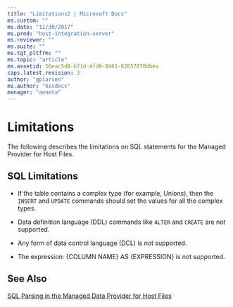 ```yaml
---
title: "Limitations2 | Microsoft Docs"
ms.custom: ""
ms.date: "11/30/2017"
ms.prod: "host-integration-server"
ms.reviewer: ""
ms.suite: ""
ms.tgt_pltfrm: ""
ms.topic: "article"
ms.assetid: 56eac5d8-b71d-4fd8-8461-62657070dbea
caps.latest.revision: 3
author: "gplarsen"
ms.author: "hisdocs"
manager: "anneta"
---
```

# Limitations
The following describes the limitations on SQL statements for the Managed Provider for Host Files.  
  
## SQL Limitations  
  
-   If the table contains a complex type (for example, Unions), then the `INSERT` and `UPDATE` commands should set the values for all the complex types.  
  
-   Data definition language (DDL) commands like `ALTER` and `CREATE` are not supported.  
  
-   Any form of data control language (DCL) is not supported.  
  
-   The expression: {COLUMN NAME} AS {EXPRESSION} is not supported.  
  
## See Also  
 [SQL Parsing in the Managed Data Provider for Host Files](../core/sql-parsing-in-the-managed-data-provider-for-host-files2.md)